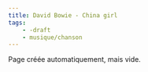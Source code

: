 ```yaml
---
title: David Bowie - China girl
tags:
    - -draft
    - musique/chanson
---
```


Page créée automatiquement, mais vide.
